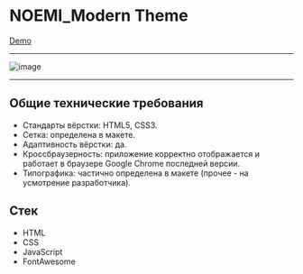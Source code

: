 # NOEMI_Modern Theme
[Demo](https://anmeshkov.github.io/NOEMI_Modern/)
___
![image](https://github.com/anmeshkov/NOEMI_Modern/assets/97451331/0e21bc95-2131-47aa-98f0-ece0837f93b5)
___

## Общие технические требования
- Стандарты вёрстки: HTML5, CSS3.
- Сетка: определена в макете.
- Адаптивность вёрстки: да.
- Кроссбраузерность: приложение корректно отображается и работает в браузере Google Chrome последней версии.
- Типографика: частично определена в макете (прочее - на усмотрение разработчика).

## Стек
- HTML
- CSS
- JavaScript
- FontAwesome
